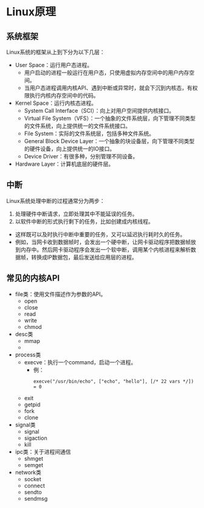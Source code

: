 # Linux原理

## 系统框架

Linux系统的框架从上到下分为以下几层：
- User Space：运行用户态进程。
  - 用户启动的进程一般运行在用户态，只使用虚拟内存空间中的用户内存空间。
  - 当用户态进程调用内核API、遇到中断或异常时，就会下沉到内核态，有权限执行内核内存空间中的代码。
- Kernel Space：运行内核态进程。
  - System Call Interface（SCI）：向上对用户空间提供内核接口。
  - Virtual File System（VFS）：一个抽象的文件系统层，向下管理不同类型的文件系统，向上提供统一的文件系统接口。
  - File System：实际的文件系统层，包括多种文件系统。
  - General Block Device Layer：一个抽象的块设备层，向下管理不同类型的硬件设备，向上提供统一的IO接口。
  - Device Driver：有很多种，分别管理不同设备。
- Hardware Layer：计算机底层的硬件层。

## 中断

Linux系统处理中断的过程通常分为两步：
1. 处理硬件中断请求，立即处理其中不能延误的任务。
2. 以软件中断的形式执行剩下的任务，比如创建成内核线程。
  - 这样既可以及时执行中断中重要的任务，又可以延迟执行耗时久的任务。
  - 例如，当网卡收到数据帧时，会发出一个硬中断，让网卡驱动程序把数据帧放到内存中。然后网卡驱动程序会发出一个软中断，调用某个内核进程来解析数据帧，转换成IP数据包，最后发送给应用层的进程。

## 常见的内核API

- file类：使用文件描述作为参数的API。
  - open
  - close
  - read
  - write
  - chmod
- desc类
  - mmap
  - 
- process类
  - execve：执行一个command，启动一个进程。
    - 例：
      ```shell
      execve("/usr/bin/echo", ["echo", "hello"], [/* 22 vars */]) = 0
      ```
  - exit
  - getpid
  - fork
  - clone
- signal类
  - signal
  - sigaction
  - kill
- ipc类：关于进程间通信
  - shmget
  - semget 
- network类
  - socket
  - connect
  - sendto
  - sendmsg
